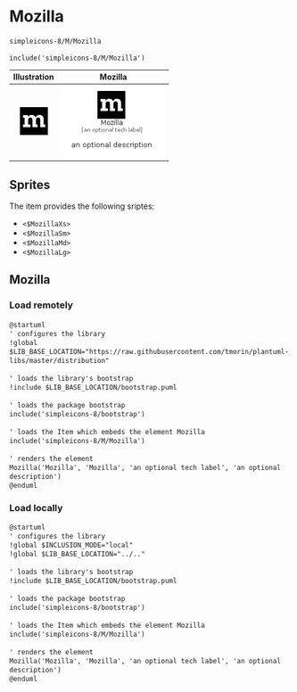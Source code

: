 # Mozilla


```text
simpleicons-8/M/Mozilla
```

```text
include('simpleicons-8/M/Mozilla')
```



| Illustration | Mozilla |
| :---: | :---: |
| ![illustration for Illustration](../../simpleicons-8/M/Mozilla.png) | ![illustration for Mozilla](../../simpleicons-8/M/Mozilla.Local.png) |



## Sprites
The item provides the following sriptes:

- `<$MozillaXs>`
- `<$MozillaSm>`
- `<$MozillaMd>`
- `<$MozillaLg>`





## Mozilla

### Load remotely
```plantuml
@startuml
' configures the library
!global $LIB_BASE_LOCATION="https://raw.githubusercontent.com/tmorin/plantuml-libs/master/distribution"

' loads the library's bootstrap
!include $LIB_BASE_LOCATION/bootstrap.puml

' loads the package bootstrap
include('simpleicons-8/bootstrap')

' loads the Item which embeds the element Mozilla
include('simpleicons-8/M/Mozilla')

' renders the element
Mozilla('Mozilla', 'Mozilla', 'an optional tech label', 'an optional description')
@enduml
```

### Load locally
```plantuml
@startuml
' configures the library
!global $INCLUSION_MODE="local"
!global $LIB_BASE_LOCATION="../.."

' loads the library's bootstrap
!include $LIB_BASE_LOCATION/bootstrap.puml

' loads the package bootstrap
include('simpleicons-8/bootstrap')

' loads the Item which embeds the element Mozilla
include('simpleicons-8/M/Mozilla')

' renders the element
Mozilla('Mozilla', 'Mozilla', 'an optional tech label', 'an optional description')
@enduml
```

